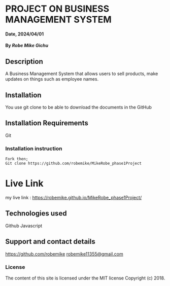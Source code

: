 # PROJECT ON BUSINESS MANAGEMENT SYSTEM 

#### Date, 2024/04/01

#### By *Robe Mike Gichu*

## Description
A Business Management System that allows users to sell products, make updates on things such as employee names.


## Installation
You use git clone to be able to download the documents in the GitHub

## Installation Requirements
Git

### Installation instruction
```
Fork then;
Git clone https://github.com/robemike/MikeRobe_phase1Project

```

# Live Link
my live link : https://robemike.github.io/MikeRobe_phase1Project/

## Technologies used
Github
Javascript

## Support and contact details
https://github.com/robemike
robemike11355@gmail.com

### License
The content of this site is licensed under the MIT license
Copyright (c) 2018.

